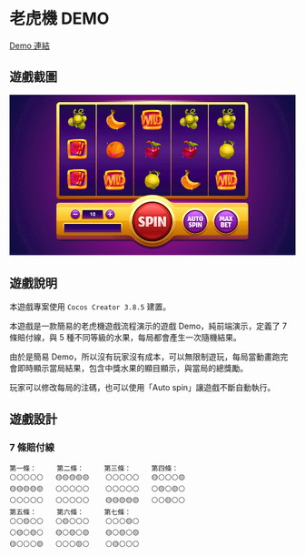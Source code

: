 # 老虎機 DEMO

[Demo 連結](https://shezimanor.github.io/slot-game/)

## 遊戲截圖

![遊戲截圖](readme/slot-game.png)

## 遊戲說明

本遊戲專案使用 `Cocos Creator 3.8.5` 建置。

本遊戲是一款簡易的老虎機遊戲流程演示的遊戲 Demo，純前端演示，定義了 7 條賠付線，與 5 種不同等級的水果，每局都會產生一次隨機結果。

由於是簡易 Demo，所以沒有玩家沒有成本，可以無限制遊玩，每局當動畫跑完會即時顯示當局結果，包含中獎水果的顯目顯示，與當局的總獎勵。

玩家可以修改每局的注碼，也可以使用「Auto spin」讓遊戲不斷自動執行。

## 遊戲設計

### 7 條賠付線

```
第一條：     第二條：     第三條：     第四條：
⚪️⚪️⚪️⚪️⚪️   🟡🟡🟡🟡🟡    ⚪️⚪️⚪️⚪️⚪️   🟡⚪️⚪️⚪️🟡
🟡🟡🟡🟡🟡   ⚪️⚪️⚪️⚪️⚪️    ⚪️⚪️⚪️⚪️⚪️   ⚪️🟡⚪️🟡⚪️
⚪️⚪️⚪️⚪️⚪️   ⚪️⚪️⚪️⚪️⚪️    🟡🟡🟡🟡🟡   ⚪️⚪️🟡⚪️⚪️
第五條：     第六條：     第七條：
⚪️⚪️🟡⚪️⚪️   ⚪️🟡⚪️⚪️⚪️    ⚪️⚪️⚪️🟡⚪️
⚪️🟡⚪️🟡⚪️   🟡⚪️🟡⚪️🟡    🟡⚪️🟡⚪️🟡
🟡⚪️⚪️⚪️🟡   ⚪️⚪️⚪️🟡⚪️    ⚪️🟡⚪️⚪️⚪️
```
